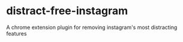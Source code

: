 # distract-free-instagram
A chrome extension plugin for removing instagram's most distracting features
